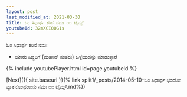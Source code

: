 ```yaml
---
layout: post
last_modified_at: 2021-03-30
title: ಓಂ ಸಿಧಾರ್ಥ ಕರಿನೆ ನಮಃ ೧೧ ಟೈಮ್ಸ್
youtubeId: 32mXCI0OG1s
---
```

 
 
 ಓಂ ಸಿಧಾರ್ಥ ಕರಿನೆ ನಮಃ  
 
 -  ಯಾರು ಸಿದ್ಧರಿಗೆ (ಮಹಾನ್ ಸಂತರು) ಒಳ್ಳೆಯದನ್ನು ಮಾಡುತ್ತಾರೆ 
 
  
 
  
 
 
 
 
 
 


{% include youtubePlayer.html id=page.youtubeId %}
 
[Next]({{ site.baseurl }}{% link  split1/_posts/2014-05-10-ಓಂ ಸಿಧಾರ್ಥ ಛಂದೋ ವ್ಯಾಕನೊಂಥರಾಯ ನಮಃ ೧೧ ಟೈಮ್ಸ್.md%})
 
